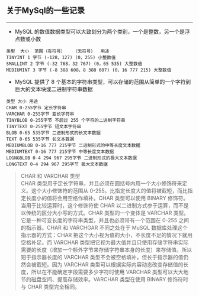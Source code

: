 ## 关于MySql的一些记录
---
+ MySQL 的数值数据类型可以大致划分为两个类别，一个是整数，另一个是浮点数或小数
```mysql
类型  大小  范围（有符号）   （无符号）  用途
TINYINT 1 字节 (-128，127) (0，255) 小整数值    
SMALLINT 2 字节 (-32 768，32 767) (0，65 535) 大整数值    
MEDIUMINT 3 字节 (-8 388 608，8 388 607) (0，16 777 215) 大整数值   

```

+ MySQL 提供了 8 个基本的字符串类型，可以存储的范围从简单的一个字符到巨大的文本块或二进制字符串数据   

```mysql
类型 大小 用途 
CHAR 0-255字节 定长字符串 
VARCHAR 0-255字节 变长字符串 
TINYBLOB 0-255字节 不超过 255 个字符的二进制字符串 
TINYTEXT 0-255字节 短文本字符串 
BLOB 0-65 535字节 二进制形式的长文本数据 
TEXT 0-65 535字节 长文本数据 
MEDIUMBLOB 0-16 777 215字节 二进制形式的中等长度文本数据 
MEDIUMTEXT 0-16 777 215字节 中等长度文本数据 
LOGNGBLOB 0-4 294 967 295字节 二进制形式的极大文本数据 
LONGTEXT 0-4 294 967 295字节 极大文本数据
```   
>CHAR 和 VARCHAR 类型   
CHAR 类型用于定长字符串，并且必须在圆括号内用一个大小修饰符来定义。这个大小修饰符的范围从 0-255。比指定长度大的值将被截短，而比指定长度小的值将会用空格作填补。CHAR 类型可以使用 BINARY 修饰符。当用于比较运算时，这个修饰符使 CHAR 以二进制方式参于运算，而不是以传统的区分大小写的方式。CHAR 类型的一个变体是 VARCHAR 类型。它是一种可变长度的字符串类型，并且也必须带有一个范围在 0-255 之间的指示器。CHAR 和 VARCHGAR 不同之处在于 MuSQL 数据库处理这个指示器的方式：CHAR 把这个大小视为值的大小，不长度不足的情况下就用空格补足。而 VARCHAR 类型把它视为最大值并且只使用存储字符串实际需要的长度（增加一个额外字节来存储字符串本身的长度）来存储值。所以短于指示器长度的 VARCHAR 类型不会被空格填补，但长于指示器的值仍然会被截短。因为 VARCHAR 类型可以根据实际内容动态改变存储值的长度，所以在不能确定字段需要多少字符时使用 VARCHAR 类型可以大大地节约磁盘空间、提高存储效率。VARCHAR 类型在使用 BINARY 修饰符时与 CHAR 类型完全相同。